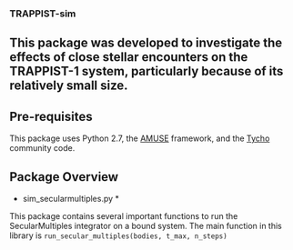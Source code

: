 ### TRAPPIST-sim 

## This package was developed to investigate the effects of close stellar encounters on the TRAPPIST-1 system, particularly because of its relatively small size.

## Pre-requisites

This package uses Python 2.7, the [AMUSE](https://github.com/amusecode/amuse) framework, and the [Tycho](https://github.com/JPGlaser/Tycho) community code.

## Package Overview ##

* sim_secularmultiples.py *

This package contains several important functions to run the SecularMultiples integrator on a bound system. 
The main function in this library is `run_secular_multiples(bodies, t_max, n_steps)`
